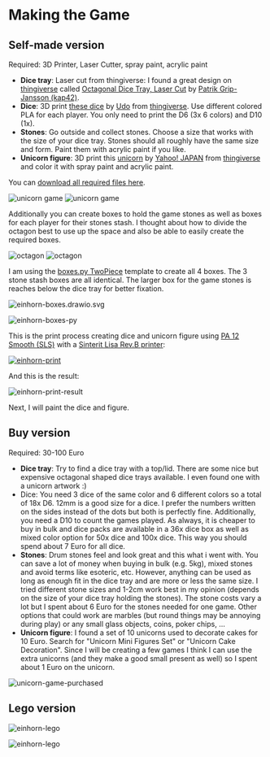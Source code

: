 # Making the Game

## Self-made version

Required: 3D Printer, Laser Cutter, spray paint, acrylic paint

- **Dice tray**: Laser cut from thingiverse: I found a great design on [thingiverse](https://www.thingiverse.com) called [Octagonal Dice Tray, Laser Cut](https://www.thingiverse.com/thing:3694820) by [Patrik Grip-Jansson (kap42)](https://www.thingiverse.com/kap42/designs).
- **Dice**: 3D print [these dice](https://www.thingiverse.com/thing:2627417) by [Udo](https://www.thingiverse.com/physudo/designs) from [thingiverse](https://www.thingiverse.com). Use different colored PLA for each player. You only need to print the D6 (3x 6 colors) and D10 (1x).
- **Stones**: Go outside and collect stones. Choose a size that works with the size of your dice tray. Stones should all roughly have the same size and form. Paint them with acrylic paint if you like.
- **Unicorn figure**: 3D print this [unicorn](https://www.thingiverse.com/thing:182335) by [Yahoo! JAPAN](https://www.thingiverse.com/yahoojapan/designs) from [thingiverse](https://www.thingiverse.com) and color it with spray paint and acrylic paint.

You can [download all required files here](_einhorn-game.7z).

![unicorn game](_einhorn-game1.jpg) ![unicorn game](_einhorn-game2.jpg)

Additionally you can create boxes to hold the game stones as well as boxes for each player for their stones stash. I thought about how to divide the octagon best to use up the space and also be able to easily create the required boxes.

![octagon](_einhorn-octagon1.png) ![octagon](_einhorn-octagon2.png)

I am using the [boxes.py TwoPiece](https://festi.info/boxes.py/TwoPiece) template to create all 4 boxes. The 3 stone stash boxes are all identical. The larger box for the game stones is reaches below the dice tray for better fixation.

![einhorn-boxes.drawio.svg](_einhorn-boxes.drawio.svg)

![einhorn-boxes-py](_einhorn-boxes-py.jpg)

This is the print process creating dice and unicorn figure using [PA 12 Smooth (SLS)](https://www.sinterit.com/pa12-smooth/) with a [Sinterit Lisa Rev.B printer](https://www.sinterit.com/sinterit-lisa/lisa-de/#):

[![einhorn-print](_einhorn-print.webp)](_einhorn-print.mp4)

And this is the result:

![einhorn-print-result](_einhorn-print-result.jpg)

Next, I will paint the dice and figure.

## Buy version

Required: 30-100 Euro

- **Dice tray**: Try to find a dice tray with a top/lid. There are some nice but expensive octagonal shaped dice trays available. I even found one with a unicorn artwork :)
- Dice: You need 3 dice of the same color and 6 different colors so a total of 18x D6. 12mm is a good size for a dice. I prefer the numbers written on the sides instead of the dots but both is perfectly fine. Additionally, you need a D10 to count the games played. As always, it is cheaper to buy in bulk and dice packs are available in a 36x dice box as well as mixed color option for 50x dice and 100x dice. This way you should spend about 7 Euro for all dice.
- **Stones**: Drum stones feel and look great and this what i went with. You can save a lot of money when buying in bulk (e.g. 5kg), mixed stones and avoid terms like esoteric, etc. However, anything can be used as long as enough fit in the dice tray and are more or less the same size. I tried different stone sizes and 1-2cm work best in my opinion (depends on the size of your dice tray holding the stones). The stone costs vary a lot but I spent about 6 Euro for the stones needed for one game. Other options that could work are marbles (but round things may be annoying during play) or any small glass objects, coins, poker chips, ...    
- **Unicorn figure**: I found a set of 10 unicorns used to decorate cakes for 10 Euro. Search for "Unicorn Mini Figures Set" or "Unicorn Cake Decoration". Since I will be creating a few games I think I can use the extra unicorns (and they make a good small present as well) so I spent about 1 Euro on the unicorn.

![unicorn-game-purchased](_einhorn-game-purchased-material.jpg)

## Lego version

![einhorn-lego](_einhorn-lego1.jpg)

![einhorn-lego](_einhorn-lego2.jpg)

